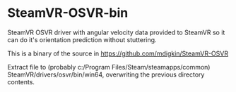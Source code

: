 # SteamVR-OSVR-bin


SteamVR OSVR driver with angular velocity data provided to SteamVR so it can do it's orientation prediction without stuttering.

This is a binary of the source in https://github.com/mdigkin/SteamVR-OSVR

Extract file to (probably c:/Program Files/Steam/steamapps/common) SteamVR/drivers/osvr/bin/win64, overwriting the previous directory contents. 